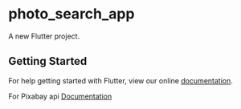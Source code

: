 # photo_search_app

A new Flutter project.

## Getting Started

For help getting started with Flutter, view our online
[documentation](https://flutter.io/).

For Pixabay api 
[Documentation](https://pixabay.com/api/docs/)
